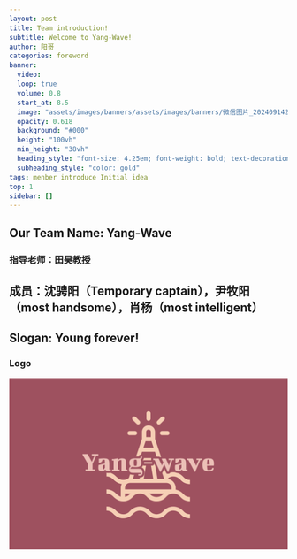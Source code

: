 ```yaml
---
layout: post
title: Team introduction!
subtitle: Welcome to Yang-Wave!
author: 阳哥
categories: foreword
banner:
  video: 
  loop: true
  volume: 0.8
  start_at: 8.5
  image: "assets/images/banners/assets/images/banners/微信图片_20240914221955.jpg"
  opacity: 0.618
  background: "#000"
  height: "100vh"
  min_height: "38vh"
  heading_style: "font-size: 4.25em; font-weight: bold; text-decoration: underline"
  subheading_style: "color: gold"
tags: menber introduce Initial idea
top: 1
sidebar: []
---
```

## Our Team Name: Yang-Wave  

### 指导老师：田昊教授  

## 成员：沈骋阳（Temporary captain），尹牧阳（most handsome），肖杨（most intelligent）  

## Slogan: Young forever!  

### Logo

![banner](/assets/images/banners/Logo.png)

